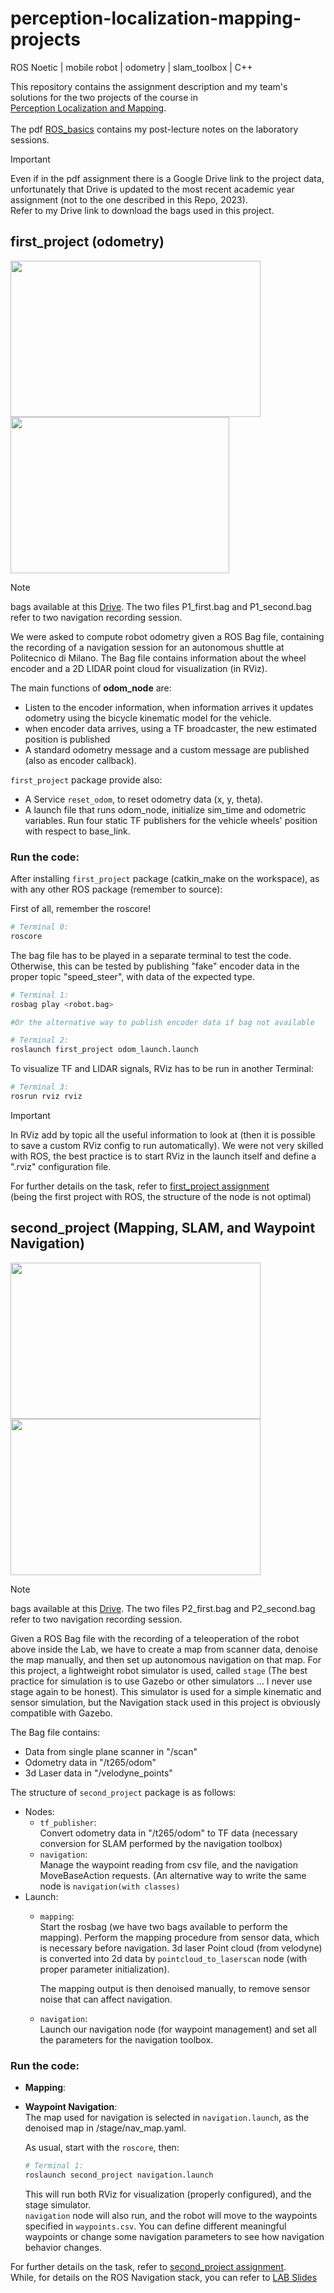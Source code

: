 # perception-localization-mapping-projects

ROS Noetic | mobile robot | odometry | slam_toolbox | C++

This repository contains the assignment description and my team's solutions for the two projects of the course in <br/>
[Perception Localization and Mapping](https://www11.ceda.polimi.it/schedaincarico/schedaincarico/controller/scheda_pubblica/SchedaPublic.do?&evn_default=evento&c_classe=837910&__pj0=0&__pj1=22e9c7f323b7d3a5839ccc4b7486a513).
<br/> <br/>
The pdf [ROS_basics](https://github.com/AlePuglisi/perception-localization-mapping-projects/blob/main/ROS_basic.pdf) contains my post-lecture notes on the laboratory sessions.

> [!IMPORTANT]
> Even if in the pdf assignment there is a Google Drive link to the project data,
> <br/>unfortunately that Drive is updated to the most recent academic year assignment (not to the one described in this Repo, 2023).<br/>
> Refer to my Drive link to download the bags used in this project. 

## first_project (odometry)

<img width=400 height=250 src="https://github.com/user-attachments/assets/06a8f912-daf4-48cb-baec-d58b6a6a3042">   <img width=350 height=250 src="https://github.com/user-attachments/assets/f02ca1b0-1b82-4ff7-bef7-37536381eb14">
<br/>

> [!NOTE]
> bags available at this [Drive](https://drive.google.com/drive/folders/10B7Mg8ThTb4swSUDhQWUvD6HOool90-R?usp=sharing).
> The two files P1_first.bag and P1_second.bag refer to two navigation recording session.

We were asked to compute robot odometry given a ROS Bag file, containing the recording of a navigation session for an autonomous shuttle at Politecnico di Milano. 
The Bag file contains information about the wheel encoder and a 2D LIDAR point cloud for visualization (in RViz).

The main functions of **odom_node** are:
- Listen to the encoder information, when information arrives it updates odometry using the bicycle kinematic model for the vehicle.
- when encoder data arrives, using a TF broadcaster, the new estimated position is published
- A standard odometry message and a custom message are published (also as encoder callback).

``first_project`` package provide also: 
- A Service ``reset_odom``, to reset odometry data (x, y, theta).
- A launch file that runs odom_node, initialize sim_time and odometric variables.
  Run four static TF publishers for the vehicle wheels' position with respect to base_link. 

### Run the code:
After installing ``first_project`` package (catkin_make on the workspace), as with any other ROS package (remember to source): 

First of all, remember the roscore!
```bash
# Terminal 0:
roscore
```

The bag file has to be played in a separate terminal to test the code. 
Otherwise, this can be tested by publishing "fake" encoder data in the proper topic "speed_steer", with data of the expected type. 

```bash
# Terminal 1:
rosbag play <robot.bag>

#Or the alternative way to publish encoder data if bag not available
```

```bash
# Terminal 2:
roslaunch first_project odom_launch.launch 
```

To visualize TF and LIDAR signals, RViz has to be run in another Terminal:
```bash
# Terminal 3:
rosrun rviz rviz
```

> [!IMPORTANT]
> In RViz add by topic all the useful information to look at (then it is possible to save a custom RViz config to run automatically). 
> We were not very skilled with ROS, the best practice is to start RViz in the launch itself and define a ".rviz" configuration file. 


For further details on the task, refer to [first_project assignment](https://github.com/AlePuglisi/perception-localization-mapping-projects/blob/main/first_project.pdf) <br/>
(being the first project with ROS, the structure of the node is not optimal)

## second_project (Mapping, SLAM, and Waypoint Navigation)
<img width=400 height=250 src=https://github.com/user-attachments/assets/54778a4b-020e-42b2-a8e8-6105746db9a8>
   <img width=400 height=250 src=https://github.com/user-attachments/assets/ca994bbc-07dd-44ef-bc9a-064b1eb451ef>


> [!NOTE]
> bags available at this [Drive](https://drive.google.com/drive/folders/17pQHKxioGbRE6v2I1SAPwcwlTDyNcyvS?usp=drive_link).
> The two files P2_first.bag and P2_second.bag refer to two navigation recording session.

Given a ROS Bag file with the recording of a teleoperation of the robot above inside the Lab, we have to create a map from scanner data, denoise the map manually, and then set up autonomous navigation on that map.
For this project, a lightweight robot simulator is used, called ``stage`` (The best practice for simulation is to use Gazebo or other simulators ... I never use stage again to be honest).
This simulator is used for a simple kinematic and sensor simulation, but the Navigation stack used in this project is obviously compatible with Gazebo. 

The Bag file contains: 
- Data from single plane scanner in "/scan"
- Odometry data in "/t265/odom"
- 3d Laser data in "/velodyne_points"

The structure of ``second_project`` package is as follows: 
- Nodes: 
  - ``tf_publisher``:<br/>
     Convert  odometry data in "/t265/odom" to TF data (necessary conversion for SLAM performed by the navigation toolbox)
  - ``navigation``:<br/>
    Manage the waypoint reading from csv file, and the navigation MoveBaseAction requests.
    (An alternative way to write the same node is ``navigation(with classes)``
- Launch:
  - ``mapping``:<br/>
    Start the rosbag (we have two bags available to perform the mapping).
    Perform the mapping procedure from sensor data, which is necessary before navigation.
    3d laser Point cloud (from velodyne) is converted into 2d data by ``pointcloud_to_laserscan`` node (with proper parameter initialization).

    The mapping output is then denoised manually, to remove sensor noise that can affect navigation.
    
  - ``navigation``:<br/>
    Launch our navigation node (for waypoint management) and set all the parameters for the navigation toolbox.
### Run the code:
- **Mapping**:
  
- **Waypoint Navigation**:
  <br/>The map used for navigation is selected in ``navigation.launch``, as the denoised map in /stage/nav_map.yaml.

  As usual, start with the ``roscore``, then:
  ```bash
  # Terminal 1:
  roslaunch second_project navigation.launch
  ```
  This will run both RViz for visualization (properly configured), and the stage simulator.
  <br/>``navigation`` node will also run, and the robot will move to the waypoints specified in ``waypoints.csv``.
  You can define different meaningful waypoints or change some navigation parameters to see how navigation behavior changes. 
  
For further details on the task, refer to [second_project assignment](https://github.com/AlePuglisi/perception-localization-mapping-projects/blob/main/second_project.pdf). <br/>
While, for details on the ROS Navigation stack, you can refer to [LAB Slides](https://github.com/AlePuglisi/perception-localization-mapping-projects/blob/main/LAB_NAV.pdf)


